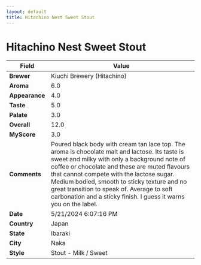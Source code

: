 ```yaml
---
layout: default
title: Hitachino Nest Sweet Stout
---
```


# Hitachino Nest Sweet Stout

| Field         | Value                                                                                                   |
|---------------|---------------------------------------------------------------------------------------------------------|
| **Brewer**    | Kiuchi Brewery (Hitachino)                                                                                        |
| **Aroma**     | 6.0                                                                                         |
| **Appearance**| 4.0                                                                                    |
| **Taste**     | 5.0                                                                                         |
| **Palate**    | 3.0                                                                                        |
| **Overall**   | 12.0                                                                                       |
| **MyScore**   | 3.0                                                                                       |
| **Comments**  | Poured black body with cream tan lace top. The aroma is chocolate malt and lactose. Its taste is sweet and milky with only a background note of coffee or chocolate and these are muted flavours that cannot compete with the lactose sugar. Medium bodied, smooth to sticky texture and no great transition to speak of. Average to soft carbonation and a sticky finish. I guess it warns you on the label.                                                                                      |
| **Date**      | 5/21/2024 6:07:16 PM                                                                                          |
| **Country**   | Japan                                                                                       |
| **State**     | Ibaraki                                                                                         |
| **City**      | Naka                                                                                          |
| **Style**     | Stout - Milk / Sweet                                                                                         |
